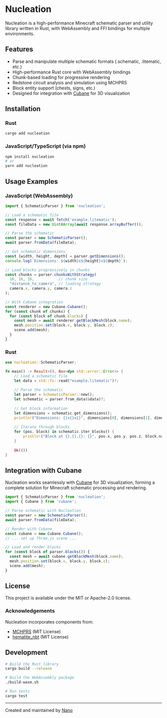 # Nucleation

Nucleation is a high-performance Minecraft schematic parser and utility library written in Rust, with WebAssembly and FFI bindings for multiple environments.

[//]: # ([![Crates.io]&#40;https://img.shields.io/crates/v/nucleation.svg&#41;]&#40;https://crates.io/crates/nucleation&#41;)

[//]: # ([![NPM Version]&#40;https://img.shields.io/npm/v/nucleation.svg&#41;]&#40;https://www.npmjs.com/package/nucleation&#41;)

[//]: # ([![MIT/Apache-2.0]&#40;https://img.shields.io/badge/license-MIT%2FApache--2.0-blue.svg&#41;]&#40;LICENSE&#41;)

## Features

- Parse and manipulate multiple schematic formats (.schematic, .litematic, etc.)
- High-performance Rust core with WebAssembly bindings
- Chunk-based loading for progressive rendering
- Redstone circuit analysis and simulation using MCHPRS
- Block entity support (chests, signs, etc.)
- Designed for integration with [Cubane](https://github.com/Nano112/cubane) for 3D visualization

## Installation

### Rust

```bash
cargo add nucleation
```

### JavaScript/TypeScript (via npm)

```bash
npm install nucleation
# or
yarn add nucleation
```

## Usage Examples

### JavaScript (WebAssembly)

```javascript
import { SchematicParser } from 'nucleation';

// Load a schematic file
const response = await fetch('example.litematic');
const fileData = new Uint8Array(await response.arrayBuffer());

// Parse the schematic
const parser = new SchematicParser();
await parser.fromData(fileData);

// Get schematic dimensions
const [width, height, depth] = parser.getDimensions();
console.log(`Dimensions: ${width}x${height}x${depth}`);

// Load blocks progressively in chunks
const chunks = parser.chunksWithStrategy(
  16, 16, 16,           // chunk size
  "distance_to_camera", // loading strategy
  camera.x, camera.y, camera.z
);

// With Cubane integration
const renderer = new Cubane.Cubane();
for (const chunk of chunks) {
  for (const block of chunk.blocks) {
    const mesh = await renderer.getBlockMesh(block.name);
    mesh.position.set(block.x, block.y, block.z);
    scene.add(mesh);
  }
}
```

### Rust

```rust
use nucleation::SchematicParser;

fn main() -> Result<(), Box<dyn std::error::Error>> {
    // Load a schematic file
    let data = std::fs::read("example.litematic")?;
    
    // Parse the schematic
    let parser = SchematicParser::new();
    let schematic = parser.from_data(&data)?;
    
    // Get block information
    let dimensions = schematic.get_dimensions();
    println!("Dimensions: {}x{}x{}", dimensions[0], dimensions[1], dimensions[2]);
    
    // Iterate through blocks
    for (pos, block) in schematic.iter_blocks() {
        println!("Block at {},{},{}: {}", pos.x, pos.y, pos.z, block.name);
    }
    
    Ok(())
}
```

## Integration with Cubane

Nucleation works seamlessly with [Cubane](https://github.com/Nano112/cubane) for 3D visualization, forming a complete solution for Minecraft schematic processing and rendering.

```javascript
import { SchematicParser } from 'nucleation';
import { Cubane } from 'cubane';

// Parse schematic with Nucleation
const parser = new SchematicParser();
await parser.fromData(fileData);

// Render with Cubane
const cubane = new Cubane.Cubane();
// ... set up Three.js scene ...

// Load and render blocks
for (const block of parser.blocks()) {
  const mesh = await cubane.getBlockMesh(block.name);
  mesh.position.set(block.x, block.y, block.z);
  scene.add(mesh);
}
```

## License

This project is available under the MIT or Apache-2.0 license.

### Acknowledgements

Nucleation incorporates components from:
- [MCHPRS](https://github.com/MCHPRS/MCHPRS) (MIT License)
- [hematite_nbt](https://github.com/StackDoubleFlow/hematite_nbt) (MIT License)

## Development

```bash
# Build the Rust library
cargo build --release

# Build the WebAssembly package
./build-wasm.sh

# Run tests
cargo test
```

---

Created and maintained by [Nano](https://github.com/Nano112)